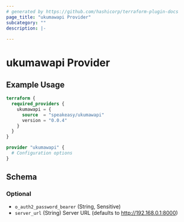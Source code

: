 ```yaml
---
# generated by https://github.com/hashicorp/terraform-plugin-docs
page_title: "ukumawapi Provider"
subcategory: ""
description: |-
  
---
```


# ukumawapi Provider



## Example Usage

```terraform
terraform {
  required_providers {
    ukumawapi = {
      source  = "speakeasy/ukumawapi"
      version = "0.0.4"
    }
  }
}

provider "ukumawapi" {
  # Configuration options
}
```

<!-- schema generated by tfplugindocs -->
## Schema

### Optional

- `o_auth2_password_bearer` (String, Sensitive)
- `server_url` (String) Server URL (defaults to http://192.168.0.1:8000)
